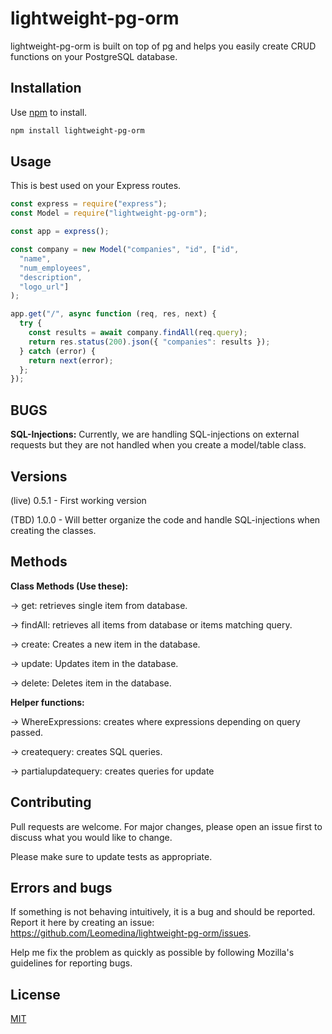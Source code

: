 # lightweight-pg-orm

lightweight-pg-orm is built on top of pg and helps you easily create CRUD functions on your PostgreSQL database.

## Installation

Use [npm](https://www.npmjs.com/get-npm) to install.

```bash
npm install lightweight-pg-orm
```

## Usage
This is best used on your Express routes. 

```javascript
const express = require("express");
const Model = require("lightweight-pg-orm");

const app = express();

const company = new Model("companies", "id", ["id",
  "name",
  "num_employees",
  "description",
  "logo_url"]
);

app.get("/", async function (req, res, next) {
  try {
    const results = await company.findAll(req.query);
    return res.status(200).json({ "companies": results });
  } catch (error) {
    return next(error);
  };
});

```

## BUGS
<strong>SQL-Injections:</strong> Currently, we are handling SQL-injections on external requests but they are not handled when you create a model/table class.

## Versions

(live) 0.5.1 - First working version

(TBD) 1.0.0 - Will better organize the code and handle SQL-injections when creating the classes.

## Methods 

<strong>Class Methods (Use these):</strong>

-> get: retrieves single item from database.

-> findAll: retrieves all items from database or items matching query.

-> create: Creates a new item in the database.

-> update: Updates item in the database.

-> delete: Deletes item in the database.

<strong>Helper functions:</strong>

-> WhereExpressions: creates where expressions depending on query passed.

-> createquery: creates SQL queries.

-> partialupdatequery: creates queries for update

## Contributing
Pull requests are welcome. For major changes, please open an issue first to discuss what you would like to change.

Please make sure to update tests as appropriate.

## Errors and bugs
If something is not behaving intuitively, it is a bug and should be reported. Report it here by creating an issue: https://github.com/Leomedina/lightweight-pg-orm/issues.

Help me fix the problem as quickly as possible by following Mozilla's guidelines for reporting bugs.
## License
[MIT](https://choosealicense.com/licenses/mit/)